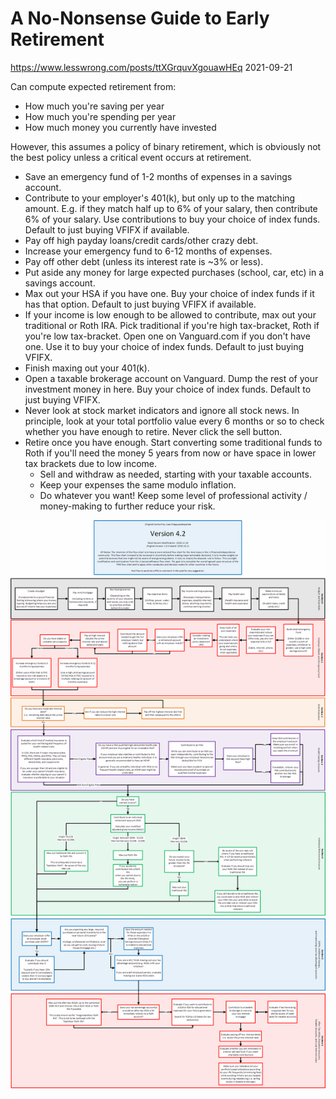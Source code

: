 <div class="next-subtitled"></div>

# A No-Nonsense Guide to Early Retirement

<https://www.lesswrong.com/posts/ttXGrquvXgouawHEq>
2021-09-21

Can compute expected retirement from:

* How much you're saving per year
* How much you're spending per year
* How much money you currently have invested

However, this assumes a policy of binary retirement, which is obviously not the best policy unless a critical event occurs at retirement.

* Save an emergency fund of 1-2 months of expenses in a savings account.
* Contribute to your employer's 401(k), but only up to the matching amount.  E.g. if they match half up to 6% of your salary, then contribute 6% of your salary.  Use contributions to buy your choice of index funds.  Default to just buying VFIFX if available.
* Pay off high payday loans/credit cards/other crazy debt.
* Increase your emergency fund to 6-12 months of expenses.
* Pay off other debt (unless its interest rate is ~3% or less).
* Put aside any money for large expected purchases (school, car, etc) in a savings account.
* Max out your HSA if you have one.  Buy your choice of index funds if it has that option.  Default to just buying VFIFX if available.
* If your income is low enough to be allowed to contribute, max out your traditional or Roth IRA.  Pick traditional if you're high tax-bracket, Roth if you're low tax-bracket.  Open one on Vanguard.com if you don't have one.  Use it to buy your choice of index funds.  Default to just buying VFIFX.
* Finish maxing out your 401(k).
* Open a taxable brokerage account on Vanguard.  Dump the rest of your investment money in here.  Buy your choice of index funds.  Default to just buying VFIFX.
* Never look at stock market indicators and ignore all stock news.  In principle, look at your total portfolio value every 6 months or so to check whether you have enough to retire.  Never click the sell button.
* Retire once you have enough.
Start converting some traditional funds to Roth if you'll need the money 5 years from now or have space in lower tax brackets due to low income.
  * Sell and withdraw as needed, starting with your taxable accounts.
  * Keep your expenses the same modulo inflation.
  * Do whatever you want!  Keep some level of professional activity / money-making to further reduce your risk.

![](lesswrong-early-retirement.md-assets/2021-09-21-09-21-51.png#unbounded-height)
